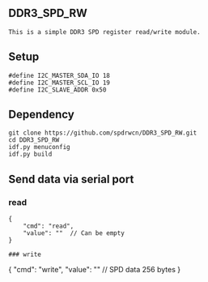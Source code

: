 ## DDR3_SPD_RW

    This is a simple DDR3 SPD register read/write module.

## Setup

```
#define I2C_MASTER_SDA_IO 18
#define I2C_MASTER_SCL_IO 19
#define I2C_SLAVE_ADDR 0x50
```

## Dependency

```
git clone https://github.com/spdrwcn/DDR3_SPD_RW.git
cd DDR3_SPD_RW
idf.py menuconfig
idf.py build
```

## Send data via serial port

### read

```
{
    "cmd": "read",
    "value": ""  // Can be empty
}

### write

```
{
    "cmd": "write",
    "value": ""  // SPD data 256 bytes
}